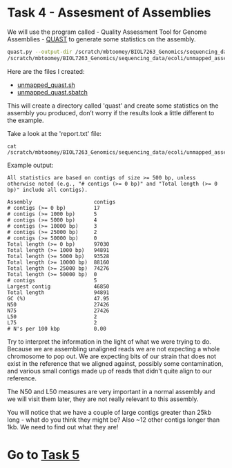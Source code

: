 # Task 4 - Assesment of Assemblies
We will use the program called - Quality Assessment Tool for Genome Assemblies - [QUAST](http://quast.sourceforge.net/quast) to generate some statistics on the assembly.

```bash
quast.py --output-dir /scratch/mbtoomey/BIOL7263_Genomics/sequencing_data/ecoli/unmapped_assembly/spades_assembly/quast \
/scratch/mbtoomey/BIOL7263_Genomics/sequencing_data/ecoli/unmapped_assembly/spades_assembly/contigs.fasta
```

Here are the files I created: 
* [unmapped_quast.sh](https://github.com/mbtoomey/genomics_adventure/blob/release/scripts/unmapped_quast.sh)
* [unmapped_quast.sbatch](https://github.com/mbtoomey/genomics_adventure/blob/release/scripts/unmapped_quast.sbatch)

This will create a directory called 'quast' and create some statistics on the assembly you produced, don’t worry if the results look a little different to the example.

Take a look at the 'report.txt' file:

```
cat /scratch/mbtoomey/BIOL7263_Genomics/sequencing_data/ecoli/unmapped_assembly/spades_assembly/quast/report.txt
```

Example output:
```
All statistics are based on contigs of size >= 500 bp, unless otherwise noted (e.g., "# contigs (>= 0 bp)" and "Total length (>= 0 bp)" include all contigs).

Assembly                    contigs
# contigs (>= 0 bp)         17     
# contigs (>= 1000 bp)      5      
# contigs (>= 5000 bp)      4      
# contigs (>= 10000 bp)     3      
# contigs (>= 25000 bp)     2      
# contigs (>= 50000 bp)     0      
Total length (>= 0 bp)      97030  
Total length (>= 1000 bp)   94891  
Total length (>= 5000 bp)   93528  
Total length (>= 10000 bp)  88160  
Total length (>= 25000 bp)  74276  
Total length (>= 50000 bp)  0      
# contigs                   5      
Largest contig              46850  
Total length                94891  
GC (%)                      47.95  
N50                         27426  
N75                         27426  
L50                         2      
L75                         2      
# N's per 100 kbp           0.00
```

Try to interpret the information in the light of what we were trying to do. Because we are assembling unaligned reads we are not expecting a whole chromosome to pop out. We are expecting bits of our strain that does not exist in the reference that we aligned against, possibly some contamination, and various small contigs made up of reads that didn't quite align to our reference.

The N50 and L50 measures are very important in a normal assembly and we will visit them later, they are not really relevant to this assembly.

You will notice that we have a couple of large contigs greater than 25kb long - what do you think they might be? Also ~12 other contigs longer than 1kb. We need to find out what they are!

# Go to [Task 5](https://github.com/mbtoomey/genomics_adventure/blob/release/chapter_3/task_5.md)
